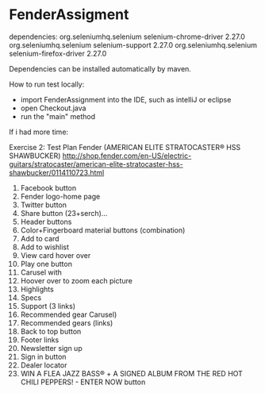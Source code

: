 # FenderAssigment

dependencies:
        <dependency>
            <groupId>org.seleniumhq.selenium</groupId>
            <artifactId>selenium-chrome-driver</artifactId>
            <version>2.27.0</version>
        </dependency>
        <dependency>
            <groupId>org.seleniumhq.selenium</groupId>
            <artifactId>selenium-support</artifactId>
            <version>2.27.0</version>
        </dependency>
        <dependency>
            <groupId>org.seleniumhq.selenium</groupId>
            <artifactId>selenium-firefox-driver</artifactId>
            <version>2.27.0</version>
        </dependency>
        
Dependencies can be installed automatically by maven.


How to run test locally:
* import FenderAssignment into the IDE, such as intelliJ or eclipse
* open Checkout.java
* run the "main" method



If i had more time:





Exercise 2: Test Plan
Fender (AMERICAN ELITE STRATOCASTER® HSS SHAWBUCKER)
http://shop.fender.com/en-US/electric-guitars/stratocaster/american-elite-stratocaster-hss-shawbucker/0114110723.html
1.	Facebook button
2.	Fender logo-home page
3.	Twitter button
4.	Share button (23+serch)…
5.	Header buttons
6.	Color+Fingerboard material buttons (combination)
7.	Add to card
8.	Add to wishlist
9.	View card hover over
10.	Play one button
11.	Carusel with 
12.	Hoover over to zoom each picture 
13.	Highlights
14.	Specs
15.	Support (3 links)
16.	Recommended gear Carusel)
17.	Recommended gears (links)
18.	Back to top button
19.	Footer links
20.	Newsletter sign up 
21.	Sign in button
22.	Dealer locator
23.	WIN A FLEA JAZZ BASS® + A SIGNED ALBUM FROM THE RED HOT CHILI PEPPERS! - ENTER NOW button





